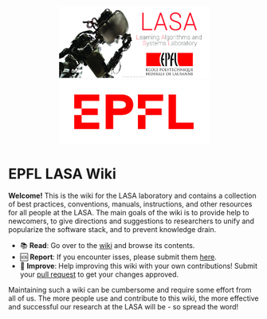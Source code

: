 <p align="center">
<img src="https://github.com/epfl-lasa/wiki/blob/master/img/lasa.jpg" width="300" />
<img src="https://github.com/epfl-lasa/wiki/blob/master/img/epfl.png" width="300" />
</p>

# EPFL LASA Wiki
**Welcome!** This is the wiki for the LASA laboratory and contains a collection of best practices, 
conventions, manuals, instructions, and other resources for all people at the LASA. The main goals 
of the wiki is to provide help to newcomers, to give directions and suggestions to researchers 
to unify and popularize the software stack, and to prevent knowledge drain.

- :books: **Read**: Go over to the [wiki](https://github.com/epfl-lasa/wiki/wiki) and browse its contents.
- :sos: **Report**: If you encounter isses, please submit them [here](https://github.com/epfl-lasa/wiki/issues).
- :rocket: **Improve**: Help improving this wiki with your own contributions! Submit your 
[pull request](https://github.com/epfl-lasa/wiki/pulls) to get your changes approved.

Maintaining such a wiki can be cumbersome and require some effort from all of us. The more people use and contribute to 
this wiki, the more effective and successful our research at the LASA will be - so spread the word!
